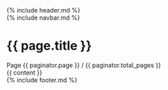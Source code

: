 <html>
  {% include header.md %}

  <body>
    <div class="main">
      {% include navbar.md %}
      <div class="page">
        <div class="page-header" style="background-image: url(/img/njs.jpg)">
          <div class="page-header-overlay">
          <h1>{{ page.title }}</h1>
          <div class="page-lead">
            Page {{ paginator.page }} / {{ paginator.total_pages }} <br>
          </div>
          </div>
        </div>
        <div class="page-content">
          <div class="content-area blog-area" id="main-content">
            {{ content }}
          </div>
        </div>
      </div>
    </div>
    {% include footer.md %}
  </body>
</html>

